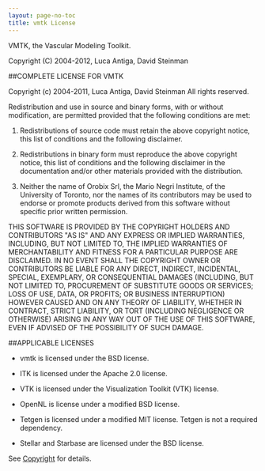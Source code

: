 ```yaml
---
layout: page-no-toc
title: vmtk License
---
```


VMTK, the Vascular Modeling Toolkit.

Copyright (C) 2004-2012, Luca Antiga, David Steinman


##COMPLETE LICENSE FOR VMTK


Copyright (c) 2004-2011, Luca Antiga, David Steinman
All rights reserved.

Redistribution and use in source and binary forms, with or without
modification, are permitted provided that the following conditions are
met:

1. Redistributions of source code must retain the above copyright
notice, this list of conditions and the following disclaimer.

2. Redistributions in binary form must reproduce the above copyright
notice, this list of conditions and the following disclaimer in the
documentation and/or other materials provided with the distribution.

3. Neither the name of Orobix Srl, the Mario Negri Institute, of the 
University of Toronto, nor the names of its contributors may be used 
to endorse or promote products derived from this software without
specific prior written permission.

THIS SOFTWARE IS PROVIDED BY THE COPYRIGHT HOLDERS AND CONTRIBUTORS
"AS IS" AND ANY EXPRESS OR IMPLIED WARRANTIES, INCLUDING, BUT NOT
LIMITED TO, THE IMPLIED WARRANTIES OF MERCHANTABILITY AND FITNESS FOR
A PARTICULAR PURPOSE ARE DISCLAIMED. IN NO EVENT SHALL THE COPYRIGHT
OWNER OR CONTRIBUTORS BE LIABLE FOR ANY DIRECT, INDIRECT, INCIDENTAL,
SPECIAL, EXEMPLARY, OR CONSEQUENTIAL DAMAGES (INCLUDING, BUT NOT
LIMITED TO, PROCUREMENT OF SUBSTITUTE GOODS OR SERVICES; LOSS OF USE,
DATA, OR PROFITS; OR BUSINESS INTERRUPTION) HOWEVER CAUSED AND ON ANY
THEORY OF LIABILITY, WHETHER IN CONTRACT, STRICT LIABILITY, OR TORT
(INCLUDING NEGLIGENCE OR OTHERWISE) ARISING IN ANY WAY OUT OF THE USE
OF THIS SOFTWARE, EVEN IF ADVISED OF THE POSSIBILITY OF SUCH DAMAGE.

##APPLICABLE LICENSES

* vmtk is licensed under the BSD license.

* ITK is licensed under the Apache 2.0 license.

* VTK is licensed under the Visualization Toolkit (VTK) license.

* OpenNL is license under a modified BSD license.

* Tetgen is licensed under a modified MIT license. Tetgen is not a required dependency.

* Stellar and Starbase are licensed under the BSD license.


See <a href="https://github.com/vmtk/vmtk/blob/master/Copyright.txt" target="_blank">Copyright</a> for details.


